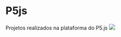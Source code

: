 # P5js
Projetos realizados na plataforma do P5.js
![](https://tenor.com/pt-BR/view/ronaldinho-namorar-comigo-rodrigues-namoro-boizaorx-quer-namorar-comigo-gif-15161755.gif)

